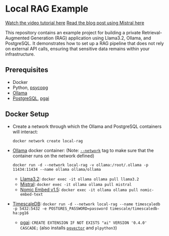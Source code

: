# Local RAG Example

[Watch the video tutorial here](https://youtu.be/-ikCYKcPoqU)
[Read the blog post using Mistral here](https://www.timescale.com/blog/build-a-fully-local-rag-app-with-postgresql-mistral-and-ollama/)

This repository contains an example project for building a private Retrieval-Augmented Generation (RAG) application using Llama3.2, Ollama, and PostgreSQL. It demonstrates how to set up a RAG pipeline that does not rely on external API calls, ensuring that sensitive data remains within your infrastructure.

## Prerequisites

 * Docker
 * Python, [psycopg](https://www.psycopg.org/)
 * [Ollama](https://github.com/ollama/ollama)
 * [PostgreSQL](https://docs.timescale.com/self-hosted/latest/install/installation-docker/), [pgai](https://github.com/timescale/pgai)

## Docker Setup

* Create a network through which the Ollama and PostgreSQL containers will interact:

  `docker network create local-rag`

* [Ollama](https://hub.docker.com/r/ollama/ollama) docker container: (Note: [`--network`](https://docs.docker.com/engine/network/) tag to make sure that the container runs on the network defined)

  `docker run -d --network local-rag -v ollama:/root/.ollama -p 11434:11434 --name ollama ollama/ollama` 

     * [Llama3.2](https://www.llama.com/docs/model-cards-and-prompt-formats/llama3_2): `docker exec -it ollama ollama pull llama3.2`
     * [Mistral](https://mistral.ai/news/announcing-mistral-7b/?ref=timescale.com): `docker exec -it ollama ollama pull mistral`
     * [Nomic Embed v1.5](https://www.nomic.ai/blog/posts/nomic-embed-matryoshka?ref=timescale.com): `docker exec -it ollama ollama pull nomic-embed-text`

* [TimescaleDB](https://docs.timescale.com/self-hosted/latest/install/installation-docker/): `docker run -d --network local-rag --name timescaledb -p 5432:5432 -e POSTGRES_PASSWORD=password timescale/timescaledb-ha:pg16`

     * [pgai](https://github.com/timescale/pgai?tab=readme-ov-file#use-a-timescale-cloud-service): `CREATE EXTENSION IF NOT EXISTS "ai" VERSION '0.4.0' CASCADE;` (also installs [`pgvector`](https://github.com/pgvector/pgvector) and `plpython3`)


 
